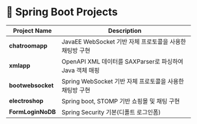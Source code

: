 # 📂 Spring Boot Projects

| Project Name | Description |
|--------------|-------------|
| **chatroomapp** | JavaEE WebSocket 기반 자체 프로토콜을 사용한 채팅방 구현|
| **xmlapp** | OpenAPI XML 데이터를 SAXParser로 파싱하여 Java 객체 매핑 |
| **bootwebsocket** | Spring WebSocket 기반 자체 프로토콜을 사용한 채팅방 구현|
| **electroshop** | Spring boot, STOMP 기반 쇼핑몰 및 채팅 구현 |
| **FormLoginNoDB** | Spring Security 기본(디폴트 로그인폼) |
